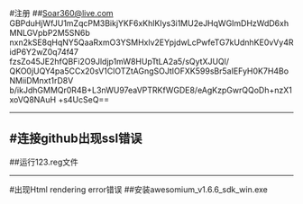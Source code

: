 #注册
##Soar360@live.com
GBPduHjWfJU1mZqcPM3BikjYKF6xKhlKIys3i1MU2eJHqWGImDHzWdD6xhMNLGVpbP2M5SN6b
nxn2kSE8qHqNY5QaaRxmO3YSMHxlv2EYpjdwLcPwfeTG7kUdnhKE0vVy4RidP6Y2wZ0q74f47
fzsZo45JE2hfQBFi2O9Jldjp1mW8HUpTtLA2a5/sQytXJUQl/
QKO0jUQY4pa5CCx20sV1ClOTZtAGngSOJtIOFXK599sBr5aIEFyH0K7H4BoNMiiDMnxt1rD8V
b/ikJdhGMMQr0R4B+L3nWU97eaVPTRKfWGDE8/eAgKzpGwrQQoDh+nzX1xoVQ8NAuH
+s4UcSeQ==
*******
#连接github出现ssl错误
--------
##运行123.reg文件
**********
#出现Html rendering error错误
##安装awesomium_v1.6.6_sdk_win.exe
